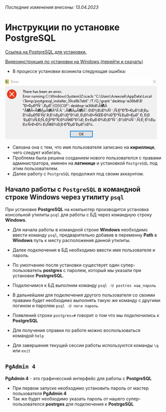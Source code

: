 _Последние изменения внесены: 13.04.2023_

# Инструкции по установке PostgreSQL

[Ссылка на PostgreSQL для установки.](https://www.enterprisedb.com/downloads/postgres-postgresql-downloads)

[Видеоинструкция по установки на Windows (перейти и скачать)]()

* В процессе установки возникла следующая ошибка:

![](/study_materials/DataBase/PostgreSQL/Netology/img/install_error.png)

* Связана она с тем, что имя пользователя записано на **кириллице**, чего следует избегать.
* Проблема была решена созданием нового пользователся с правами администратора, именен на **латинице**  и установкой `PostgreSQL` под этим пользователем.
* Далее работу с `PostgreSQL` продолжил под своим аккаунтом.

## Начало работы с `PostgreSQL` в командной строке Windows через утилиту `psql`

При установке **PostgreSQL** на компьютер производится установка консольной утилиты `psql` для работы с БД через командную строку **Windows**.

* Для начала работы в командной строке **Windows** необходимо ввести команду `psql`, предварительно добавив в переменну **Path** в **Windows** путь к месту расположения данной утилиты.
* Далее подключения в БД необходимо ввести имя пользователя и пароль.
* По умолчанию после установки существует один супер-пользователь **postgres** с паролем, который мы указали при установке **PostrgreSQL**.
* Подключимся к БД выполним команду `psql -U postres наш_пароль`
* В дальнейшем для подключения другого пользователя со своими правами будет необходимо выполнять такую же команду с другими логином и паролем `psql -U логи пароль`
* Появлений строки `postgres=#` говорит о том что мы подключились к **PostgreSQL**

* Для получения справки по работе можно воспользоваться командой `help`

* Для завершения текущей сессии работы используются команды `\q` или `exit`

## `PgAdmin 4` 

**PgAdmin 4** - это графичесский интерфейс для работы с **PostgreSQL**

* При первом запуске необходимо установить пароль от мастер пользователя **PgAdmin 4**
* Так же будет необходимо указать пароль от нашего супер-пользователся **postrges** для подключения к **PostrgeSQL**


```python

```
